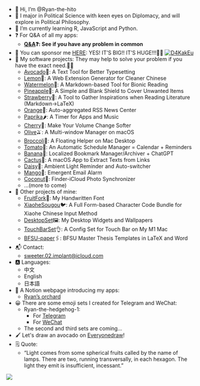 - 👋 Hi, I’m @Ryan-the-hito
- 👀 I major in Political Science with keen eyes on Diplomacy, and will explore in Political Philosophy.
- 🌱 I’m currently learning R, JavaScript and Python.
- ❓ For Q&A of all my apps:
	- **[Q&A](https://github.com/Ryan-the-hito/Q-A)❓: See if you have any problem in common**
- 🥹 You can sponsor me [HERE](https://www.buymeacoffee.com/ryanthehito): YES! IT’S BIG!! IT’S HUGE!!!👀🥰
[![D4KakEu](https://i.imgur.com/D4KakEu.png)](https://www.buymeacoffee.com/ryanthehito)
- 📂 My software projects: They may help to solve your problem if you have the exact need.🧰💪
	- [Avocado](https://github.com/Ryan-the-hito/Avocado)🥑: A Text Tool for Better Typesetting
	- [Lemon](https://github.com/Ryan-the-hito/Lemon)🍋: A Web Extension Generator for Cleaner Chinese
	- [Watermelon](https://github.com/Ryan-the-hito/Watermelon)🍉: A Markdown-based Tool for Bionic Reading
	- [Pineapple](https://github.com/Ryan-the-hito/Pineapple)🍍: A Simple and Blank Shield to Cover Unwanted Items
	- [Strawberry](https://github.com/Ryan-the-hito/Strawberry)🍓: A Tool to Gather Inspirations when Reading Literature (Markdown→LaTeX)
	- [Orange](https://github.com/Ryan-the-hito/Orange)🍊: Auto-aggregated RSS News Center
	- [Paprika](https://github.com/Ryan-the-hito/Paprika)🌶️: A Timer for Apps and Music
	- [Cherry](https://github.com/Ryan-the-hito/Cherry)🍒: Make Your Volume Change Softer
	- [Olive](https://github.com/Ryan-the-hito/Olive)🫒: A Multi-window Manager on macOS
	- [Broccoli](https://github.com/Ryan-the-hito/Broccoli)🥦: A Floating Helper on Mac Desktop
	- [Tomato](https://github.com/Ryan-the-hito/Tomato)🍅: An Automatic Schedule Manager = Calendar + Reminders
	- [Banana](https://github.com/Ryan-the-hito/Banana)🍌: Localized Bookmark Manager/Archiver + ChatGPT
	- [Cactus](https://github.com/Ryan-the-hito/Cactus)🌵: A macOS App to Extract Texts from Links
	- [Daisy](https://github.com/Ryan-the-hito/Daisy)🌼: Ambient Light Reminder and Auto-switcher
    - [Mango](https://github.com/Ryan-the-hito/Mango)🥭: Emergent Email Alarm
    - [Coconut](https://github.com/Ryan-the-hito/Coconut)🥥: Finder-iCloud Photo Synchronizer
	- ...(more to come)
- 📂 Other projects of mine:
	- [FruitFork](https://github.com/Ryan-the-hito/FruitFork)🍴: My Handwritten Font
	- [XiaoheSougou](https://github.com/Ryan-the-hito/XiaoheSougou)🐦: A Full Form-based Character Code Bundle for Xiaohe Chinese Input Method
	- [DesktopSet](https://github.com/Ryan-the-hito/DesktopSet)🖼️: My Desktop Widgets and Wallpapers
	- [TouchBarSet](https://github.com/Ryan-the-hito/TouchBarSet)👌: A Config Set for Touch Bar on My M1 Mac
	- [BFSU-paper](https://github.com/Ryan-the-hito/BFSU-paper)🖇️: BFSU Master Thesis Templates in LaTeX and Word
- 📬 Contact: 
	- sweeter.02.implant@icloud.com
- 🅰️ Languages:
	- 中文
	- English
	- 日本語
- 🔖 A Notion webpage introducing my apps:
	- [Ryan’s orchard](https://sun-feeling-4b6.notion.site/Ryan-69ee627c6f24468785450e61288f2c71?pvs=4)
- 😀 There are some emoji sets I created for Telegram and WeChat:
	- Ryan-the-hedgehog-1:  
		- For [Telegram](https://t.me/addstickers/Ryanthehedgehog)
		- For [WeChat](https://w.url.cn/s/AOXk2fa)
  	- The second and third sets are coming...
- 🖌️ Let's draw an avocado on [Everyonedraw](https://everyonedraw.com/19/905/52)!
- 🗒 Quote:
	- “Light comes from some spherical fruits called by the name of lamps. There are two, running transversally, in each hexagon. The light they emit is insufficient, incessant.”
<p align=“center">
	<img src="https://i.imgur.com/8XQdNd8.png"/>
</p>

<!---
Ryan-the-hito/Ryan-the-hito is a ✨ special ✨ repository because its `README.md` (this file) appears on your GitHub profile.
You can click the Preview link to take a look at your changes.
--->

